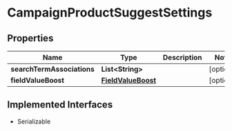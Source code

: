 

# CampaignProductSuggestSettings


## Properties

| Name | Type | Description | Notes |
|------------ | ------------- | ------------- | -------------|
|**searchTermAssociations** | **List&lt;String&gt;** |  |  [optional] |
|**fieldValueBoost** | [**FieldValueBoost**](FieldValueBoost.md) |  |  [optional] |


## Implemented Interfaces

* Serializable


